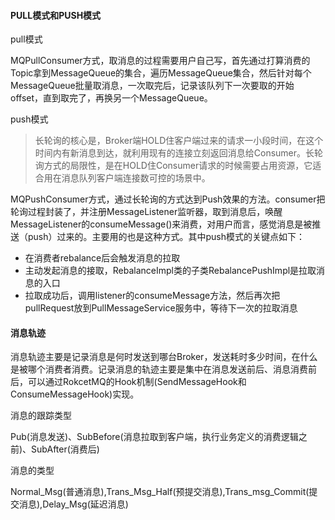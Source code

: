 #### PULL模式和PUSH模式

pull模式

MQPullConsumer方式，取消息的过程需要用户自己写，首先通过打算消费的Topic拿到MessageQueue的集合，遍历MessageQueue集合，然后针对每个MessageQueue批量取消息，一次取完后，记录该队列下一次要取的开始offset，直到取完了，再换另一个MessageQueue。

push模式

>长轮询的核心是，Broker端HOLD住客户端过来的请求一小段时间，在这个时间内有新消息到达，就利用现有的连接立刻返回消息给Consumer。长轮询方式的局限性，是在HOLD住Consumer请求的时候需要占用资源，它适合用在消息队列客户端连接数可控的场景中。

MQPushConsumer方式，通过长轮询的方式达到Push效果的方法。consumer把轮询过程封装了，并注册MessageListener监听器，取到消息后，唤醒MessageListener的consumeMessage()来消费，对用户而言，感觉消息是被推送（push）过来的。主要用的也是这种方式。其中push模式的关键点如下：

- 在消费者rebalance后会触发消息的拉取
- 主动发起消息的接取，RebalanceImpl类的子类RebalancePushImpl是拉取消息的入口
- 拉取成功后，调用listener的consumeMessage方法，然后再次把pullRequest放到PullMessageService服务中，等待下一次的拉取消息

#### 消息轨迹

消息轨迹主要是记录消息是何时发送到哪台Broker，发送耗时多少时间，在什么是被哪个消费者消费。记录消息的轨迹主要是集中在消息发送前后、消息消费前后，可以通过RokcetMQ的Hook机制(SendMessageHook和ConsumeMessageHook)实现。

消息的跟踪类型

Pub(消息发送)、SubBefore(消息拉取到客户端，执行业务定义的消费逻辑之前)、SubAfter(消费后)

消息的类型

Normal_Msg(普通消息),Trans_Msg_Half(预提交消息),Trans_msg_Commit(提交消息),Delay_Msg(延迟消息)